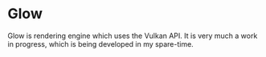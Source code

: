 # Glow

Glow is rendering engine which uses the Vulkan API. It is very much a work in progress, which is being developed in my spare-time.
